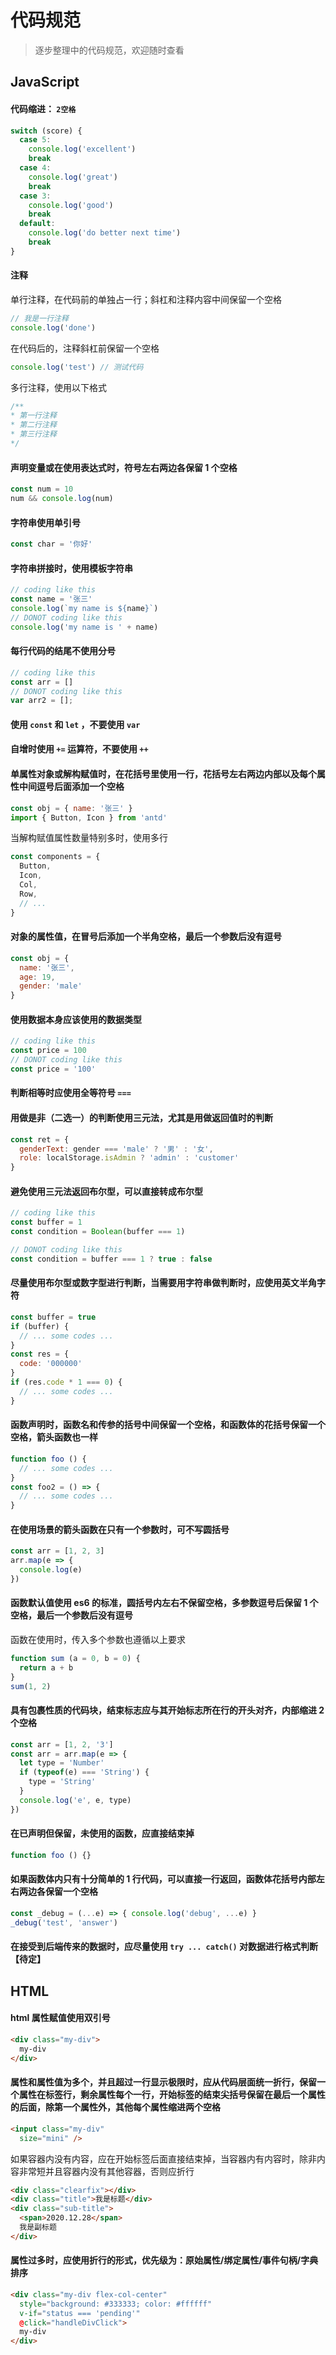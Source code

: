 # 代码规范

> 逐步整理中的代码规范，欢迎随时查看

## JavaScript

#### 代码缩进： `2空格`

```javascript
switch (score) {
  case 5:
    console.log('excellent')
    break
  case 4:
    console.log('great')
    break
  case 3:
    console.log('good')
    break
  default:
    console.log('do better next time')
    break
}
   ```

#### 注释
   单行注释，在代码前的单独占一行；斜杠和注释内容中间保留一个空格

```javascript
// 我是一行注释
console.log('done')
```

   在代码后的，注释斜杠前保留一个空格

```javascript
console.log('test') // 测试代码
```

   多行注释，使用以下格式

```javascript
/**
* 第一行注释
* 第二行注释
* 第三行注释
*/
```

#### 声明变量或在使用表达式时，符号左右两边各保留 1 个空格

```javascript
const num = 10
num && console.log(num)
```

#### 字符串使用单引号

```javascript
const char = '你好'
```

#### 字符串拼接时，使用模板字符串

```javascript
// coding like this
const name = '张三'
console.log(`my name is ${name}`)
// DONOT coding like this
console.log('my name is ' + name)
```

#### 每行代码的结尾不使用分号

```javascript
// coding like this
const arr = []
// DONOT coding like this
var arr2 = [];
```

#### 使用 `const` 和 `let` ，不要使用 `var`

#### 自增时使用 `+=` 运算符，不要使用 `++`

#### 单属性对象或解构赋值时，在花括号里使用一行，花括号左右两边内部以及每个属性中间逗号后面添加一个空格

```javascript
const obj = { name: '张三' }
import { Button, Icon } from 'antd'
```

   当解构赋值属性数量特别多时，使用多行

```javascript
const components = {
  Button,
  Icon,
  Col,
  Row,
  // ...
}
   ```

#### 对象的属性值，在冒号后添加一个半角空格，最后一个参数后没有逗号

```javascript
const obj = {
  name: '张三',
  age: 19,
  gender: 'male'
}
```

#### 使用数据本身应该使用的数据类型

```javascript
// coding like this
const price = 100
// DONOT coding like this
const price = '100'
```

#### 判断相等时应使用全等符号 `===`

#### 用做是非（二选一）的判断使用三元法，尤其是用做返回值时的判断

```javascript
const ret = {
  genderText: gender === 'male' ? '男' : '女',
  role: localStorage.isAdmin ? 'admin' : 'customer'
}
```

#### 避免使用三元法返回布尔型，可以直接转成布尔型

```javascript
// coding like this
const buffer = 1
const condition = Boolean(buffer === 1)

// DONOT coding like this
const condition = buffer === 1 ? true : false
```

#### 尽量使用布尔型或数字型进行判断，当需要用字符串做判断时，应使用英文半角字符

```javascript
const buffer = true
if (buffer) {
  // ... some codes ...
}
const res = {
  code: '000000'
}
if (res.code * 1 === 0) {
  // ... some codes ...
}
```

#### 函数声明时，函数名和传参的括号中间保留一个空格，和函数体的花括号保留一个空格，箭头函数也一样

```javascript
function foo () {
  // ... some codes ...
}
const foo2 = () => {
  // ... some codes ...
}
```

#### 在使用场景的箭头函数在只有一个参数时，可不写圆括号

```javascript
const arr = [1, 2, 3]
arr.map(e => {
  console.log(e)
})
```

#### 函数默认值使用 es6 的标准，圆括号内左右不保留空格，多参数逗号后保留 1 个空格，最后一个参数后没有逗号
函数在使用时，传入多个参数也遵循以上要求

```javascript
function sum (a = 0, b = 0) {
  return a + b
}
sum(1, 2)
```

#### 具有包裹性质的代码块，结束标志应与其开始标志所在行的开头对齐，内部缩进 2 个空格

```javascript
const arr = [1, 2, '3']
const arr = arr.map(e => {
  let type = 'Number'
  if (typeof(e) === 'String') {
    type = 'String'
  }
  console.log('e', e, type)
})
```

#### 在已声明但保留，未使用的函数，应直接结束掉

```javascript
function foo () {}
```

#### 如果函数体内只有十分简单的 1 行代码，可以直接一行返回，函数体花括号内部左右两边各保留一个空格

```javascript
const _debug = (...e) => { console.log('debug', ...e) }
_debug('test', 'answer')
```

#### 在接受到后端传来的数据时，应尽量使用 `try ... catch()` 对数据进行格式判断【待定】



## HTML

#### html 属性赋值使用双引号

```html
<div class="my-div">
  my-div
</div>
```

#### 属性和属性值为多个，并且超过一行显示极限时，应从代码层面统一折行，保留一个属性在标签行，剩余属性每个一行，开始标签的结束尖括号保留在最后一个属性的后面，除第一个属性外，其他每个属性缩进两个空格

```html
<input class="my-div"
  size="mini" />
```

   如果容器内没有内容，应在开始标签后面直接结束掉，当容器内有内容时，除非内容非常短并且容器内没有其他容器，否则应折行

```html
<div class="clearfix"></div>
<div class="title">我是标题</div>
<div class="sub-title">
  <span>2020.12.28</span>
  我是副标题
</div>
```

#### 属性过多时，应使用折行的形式，优先级为：原始属性/绑定属性/事件句柄/字典排序

```html
<div class="my-div flex-col-center"
  style="background: #333333; color: #ffffff"
  v-if="status === 'pending'"
  @click="handleDivClick">
  my-div
</div>
```

   